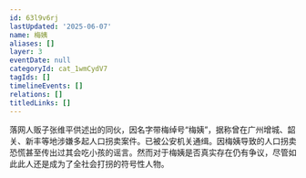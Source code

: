 ```yaml
---
id: 63l9v6rj
lastUpdated: '2025-06-07'
name: 梅姨
aliases: []
layer: 3
eventDate: null
categoryId: cat_1wmCydV7
tagIds: []
timelineEvents: []
relations: []
titledLinks: []
---
```

落网人贩子张维平供述出的同伙，因名字带梅绰号“梅姨”，据称曾在广州增城、韶关、新丰等地涉嫌多起人口拐卖案件。已被公安机关通缉。因梅姨导致的人口拐卖恐慌甚至传出过其会吃小孩的谣言。然而对于梅姨是否真实存在仍有争议，尽管如此此人还是成为了全社会打拐的符号性人物。
